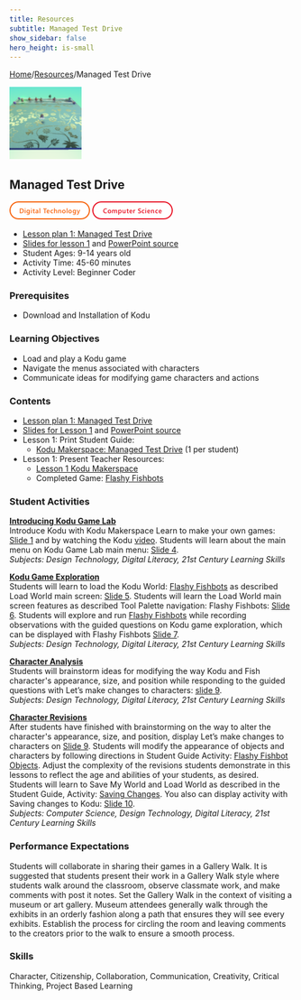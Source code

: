 ```yaml
---
title: Resources
subtitle: Managed Test Drive
show_sidebar: false
hero_height: is-small
---
```


[Home](..)/[Resources](.)/Managed Test Drive

[![](managed_test_drive.png)](https://www.kodugamelab.com/worlds/#sQSa7QMWL06j_Z0r8xuKOA==)

## Managed Test Drive
![Digital Technology](dt.png) ![Computer Science](cs.png)

* [Lesson plan 1: Managed Test Drive](1_Lesson_Kodu_Makerspace.pdf)
* [Slides for lesson 1](1_Slides_Kodu_Makerspace.pdf#page=1) and [PowerPoint source](Lesson_1_Teacher_Resources.zip)
* Student Ages: 9-14 years old
* Activity Time: 45-60 minutes
* Activity Level: Beginner Coder

### Prerequisites 
* Download and Installation of Kodu

### Learning Objectives
* Load and play a Kodu game
* Navigate the menus associated with characters
* Communicate ideas for modifying game characters and actions

### Contents
* [Lesson plan 1: Managed Test Drive](1_Lesson_Kodu_Makerspace.pdf)
* [Slides for Lesson 1](1_Lesson_Kodu_Makerspace.pdf) and [PowerPoint source](Lesson_1_Teacher_Resources.zip)
* Lesson 1: Print Student Guide:
  * [Kodu Makerspace: Managed Test Drive](Student_Guide_Kodu_Makerspace.pdf#page=3) (1 per student)
* Lesson 1: Present Teacher Resources:
  * [Lesson 1 Kodu Makerspace](1_Lesson_Kodu_Makerspace.pdf)
  * Completed Game: [Flashy Fishbots](http://worlds.kodugamelab.com/world/sQSa7QMWL06j_Z0r8xuKOA==)

### Student Activities
[**Introducing Kodu Game Lab**](1_Lesson_Kodu_Makerspace.pdf#page=2)<br>
Introduce Kodu with Kodu Makerspace Learn to make your own games: [Slide 1](1_Slides_Kodu_Makerspace.pdf#page=1) and by watching the Kodu [video](https://www.youtube.com/watch?v=3sVnEt96HOA). Students will learn about the main menu on Kodu Game Lab main menu: [Slide 4](1_Slides_Kodu_Makerspace.pdf#page=4).<br>
*Subjects: Design Technology, Digital Literacy, 21st Century Learning Skills*

[**Kodu Game Exploration**](1_Lesson_Kodu_Makerspace.pdf#page=3)<br>
Students will learn to load the Kodu World: [Flashy Fishbots](http://worlds.kodugamelab.com/world/sQSa7QMWL06j_Z0r8xuKOA==) as described Load World main screen: [Slide 5](1_Slides_Kodu_Makerspace.pdf#page=5). Students will learn the Load World main screen features as described Tool Palette navigation: Flashy Fishbots: [Slide 6](1_Slides_Kodu_Makerspace.pdf#page=6). Students will explore and run [Flashy Fishbots](http://worlds.kodugamelab.com/world/sQSa7QMWL06j_Z0r8xuKOA==) while recording observations with the guided questions on Kodu game exploration, which can be displayed with Flashy Fishbots [Slide 7](1_Slides_Kodu_Makerspace.pdf#page=7).<br>
*Subjects: Design Technology, Digital Literacy, 21st Century Learning Skills*

[**Character Analysis**](1_Lesson_Kodu_Makerspace.pdf#page=4)<br>
Students will brainstorm ideas for modifying the way Kodu and Fish character's appearance, size, and position while responding to the guided questions with Let’s make changes to characters: [slide 9](1_Slides_Kodu_Makerspace.pdf#page=9).<br>
*Subjects: Design Technology, Digital Literacy, 21st Century Learning Skills*

[**Character Revisions**](1_Lesson_Kodu_Makerspace.pdf#page=4)<br>
After students have finished with brainstorming on the way to alter the character's appearance, size, and position, display Let’s make changes to characters on [Slide 9](1_Slides_Kodu_Makerspace.pdf#page=9). Students will modify the appearance of objects and characters by following directions in Student Guide Activity: [Flashy Fishbot Objects](Student_Guide_Kodu_Makerspace.pdf#page=4). Adjust the complexity of the revisions students demonstrate in this lessons to reflect the age and abilities of your students, as desired. Students will learn to Save My World and Load World as described in the Student Guide, Activity: [Saving Changes](Student_Guide_Kodu_Makerspace.pdf#page=6). You also can display activity with Saving changes to Kodu: [Slide 10](1_Slides_Kodu_Makerspace.pdf#page=10).<br>
*Subjects: Computer Science, Design Technology, Digital Literacy, 21st Century Learning Skills*

### Performance Expectations
Students will collaborate in sharing their games in a Gallery Walk. It is suggested that students present their work in a Gallery Walk style where students walk around the classroom, observe classmate work, and make comments with post it notes. Set the Gallery Walk in the context of visiting a museum or art gallery. Museum attendees generally walk through the exhibits in an orderly fashion along a path that ensures they will see every exhibits. Establish the process for circling the room and leaving comments to the creators prior to the walk to ensure a smooth process.

### Skills
Character,
Citizenship,
Collaboration,
Communication,
Creativity,
Critical Thinking,
Project Based Learning 
